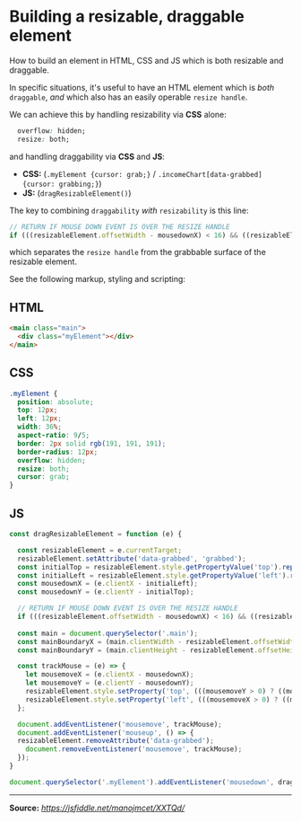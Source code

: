 # Building a resizable, draggable element
How to build an element in HTML, CSS and JS which is both resizable and draggable.

In specific situations, it's useful to have an HTML element which is *both* `draggable`, *and* which also has an easily operable `resize handle`.

We can achieve this by handling resizability via **CSS** alone:

```css
  overflow: hidden;
  resize: both;
```

and handling draggability via **CSS** and **JS**:

 - **CSS:** (`.myElement {cursor: grab;}` / `.incomeChart[data-grabbed] {cursor: grabbing;}`)
 - **JS:** (`dragResizableElement()`)

The key to combining `draggability` *with* `resizability` is this line:
```js
// RETURN IF MOUSE DOWN EVENT IS OVER THE RESIZE HANDLE
if (((resizableElement.offsetWidth - mousedownX) < 16) && ((resizableElement.offsetHeight - mousedownY) < 16)) return;
```
which separates the `resize handle` from the grabbable surface of the resizable element.

See the following markup, styling and scripting:

## HTML
```html
<main class="main">
  <div class="myElement"></div>
</main>
```

## CSS
```css
.myElement {
  position: absolute;
  top: 12px;
  left: 12px;
  width: 36%;
  aspect-ratio: 9/5;
  border: 2px solid rgb(191, 191, 191);
  border-radius: 12px;
  overflow: hidden;
  resize: both;
  cursor: grab;
}
```

## JS
```js
const dragResizableElement = function (e) {

  const resizableElement = e.currentTarget;
  resizableElement.setAttribute('data-grabbed', 'grabbed');
  const initialTop = resizableElement.style.getPropertyValue('top').replace('px', '') || 12;
  const initialLeft = resizableElement.style.getPropertyValue('left').replace('px', '') || 12;         
  const mousedownX = (e.clientX - initialLeft);
  const mousedownY = (e.clientY - initialTop);

  // RETURN IF MOUSE DOWN EVENT IS OVER THE RESIZE HANDLE
  if (((resizableElement.offsetWidth - mousedownX) < 16) && ((resizableElement.offsetHeight - mousedownY) < 16)) return;
  
  const main = document.querySelector('.main');
  const mainBoundaryX = (main.clientWidth - resizableElement.offsetWidth);
  const mainBoundaryY = (main.clientHeight - resizableElement.offsetHeight);

  const trackMouse = (e) => {
    let mousemoveX = (e.clientX - mousedownX);
    let mousemoveY = (e.clientY - mousedownY);
    resizableElement.style.setProperty('top', (((mousemoveY > 0) ? ((mousemoveY < mainBoundaryY) ? mousemoveY : mainBoundaryY) : 0) + 'px'));
    resizableElement.style.setProperty('left', (((mousemoveX > 0) ? ((mousemoveX < mainBoundaryX) ? mousemoveX : mainBoundaryX) : 0) + 'px'));
  }; 

  document.addEventListener('mousemove', trackMouse);
  document.addEventListener('mouseup', () => {
  resizableElement.removeAttribute('data-grabbed');
    document.removeEventListener('mousemove', trackMouse);
  });
}

document.querySelector('.myElement').addEventListener('mousedown', dragResizableElement);
```

_______

**Source:** _<a href="" target="_blank">https://jsfiddle.net/manojmcet/XXTQd/</a>_
